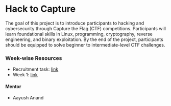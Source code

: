# Hack to Capture
The goal of this project is to introduce participants to hacking and cybersecurity through Capture the Flag (CTF) competitions. Participants will learn foundational skills in Linux, programming, cryptography, reverse engineering, and binary exploitation. By the end of the project, participants should be equipped to solve beginner to intermediate-level CTF challenges.

### Week-wise Resources
- Recruitment task: [link](recruitment-task/)
- Week 1: [link](week-1/) 


#### Mentor
- Aayush Anand